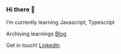 ### Hi there 👋

I’m currently learning Javascript, Typescript 

Archiving learnings [Blog](https://ireneworks.gitbook.io/saltberry/)

Get in touch! [LinkedIn](https://www.linkedin.com/in/ireneworks/)
